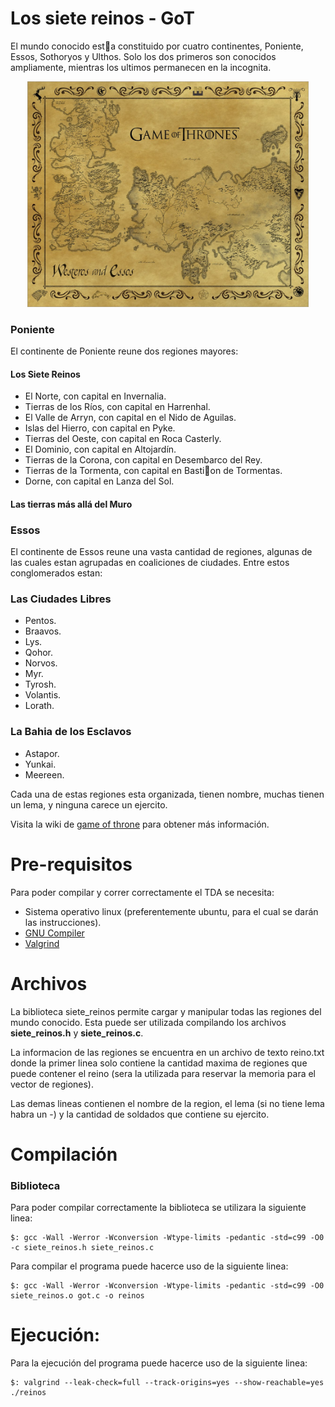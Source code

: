 # Los siete reinos - GoT

El mundo conocido esta constituido por cuatro continentes, Poniente, Essos, Sothoryos y Ulthos.
Solo los dos primeros son conocidos ampliamente, mientras los ultimos permanecen en la incognita.

<p align="center">
  <img width="450" src="https://github.com/P-Jonathan/sources/blob/master/img/game-of-thrones-map.jpg">
</p>

### Poniente
El continente de Poniente reune dos regiones mayores:

#### Los Siete Reinos
- El Norte, con capital en Invernalia.
- Tierras de los Ríos, con capital en Harrenhal.
- El Valle de Arryn, con capital en el Nido de Aguilas.
- Islas del Hierro, con capital en Pyke.
- Tierras del Oeste, con capital en Roca Casterly.
- El Dominio, con capital en Altojardín.
- Tierras de la Corona, con capital en Desembarco del Rey.
- Tierras de la Tormenta, con capital en Bastion de Tormentas.
- Dorne, con capital en Lanza del Sol.

#### Las tierras más allá del Muro

### Essos
El continente de Essos reune una vasta cantidad de regiones, algunas de las cuales estan agrupadas en coaliciones de ciudades. Entre estos conglomerados estan:

### Las Ciudades Libres
- Pentos.
- Braavos.
- Lys.
- Qohor.
- Norvos.
- Myr.
- Tyrosh.
- Volantis.
- Lorath.

### La Bahia de los Esclavos
- Astapor.
- Yunkai.
- Meereen.

Cada una de estas regiones esta organizada, tienen nombre, muchas tienen un lema, y ninguna carece un ejercito.

Visita la wiki de <a href="https://hieloyfuego.fandom.com/wiki/Game_of_Thrones" target="_blank">game of throne</a> para obtener más información.

# Pre-requisitos

Para poder compilar y correr correctamente el TDA se necesita:

- Sistema operativo linux (preferentemente ubuntu, para el cual se darán las instrucciones).
- [GNU Compiler](https://gcc.gnu.org/install/index.html)
- [Valgrind](http://www.valgrind.org/downloads/current.html)

# Archivos

La biblioteca siete_reinos permite cargar y manipular todas las regiones del mundo conocido. Esta puede ser utilizada compilando los archivos **siete_reinos.h** y **siete_reinos.c**.

La informacion de las regiones se encuentra en un archivo de texto reino.txt donde la primer linea solo contiene
la cantidad maxima de regiones que puede contener el reino (sera la utilizada para reservar la memoria para el vector
de regiones).

Las demas lineas contienen el nombre de la region, el lema (si no tiene lema habra un -) y la cantidad de soldados que contiene su ejercito.

# Compilación

### Biblioteca

Para poder compilar correctamente la biblioteca se utilizara la siguiente linea:

```
$: gcc -Wall -Werror -Wconversion -Wtype-limits -pedantic -std=c99 -O0 -c siete_reinos.h siete_reinos.c
```

Para compilar el programa puede hacerce uso de la siguiente linea:

```
$: gcc -Wall -Werror -Wconversion -Wtype-limits -pedantic -std=c99 -O0 siete_reinos.o got.c -o reinos
```

# Ejecución:

Para la ejecución del programa puede hacerce uso de la siguiente linea:

```
$: valgrind --leak-check=full --track-origins=yes --show-reachable=yes ./reinos
```
